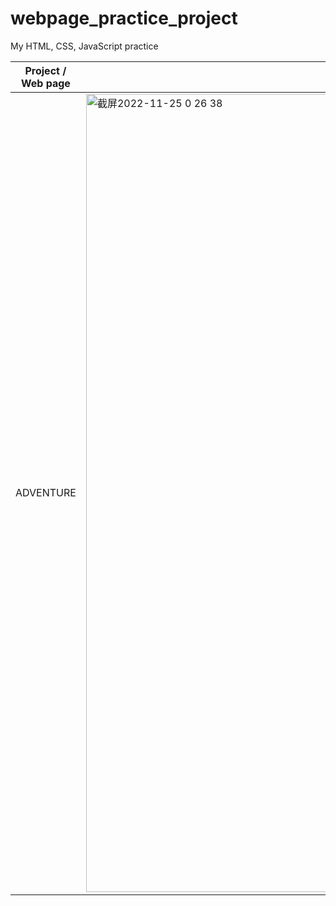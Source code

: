 # webpage_practice_project
My HTML, CSS, JavaScript practice

| Project / Web page | ScreenShot | deployed url | Is Responsive |
| --- | --- | --- | --- |
| ADVENTURE | <img width="1277" alt="截屏2022-11-25 0 26 38" src="https://user-images.githubusercontent.com/116182550/203819931-ba8ed59e-f469-42a0-85f0-e77d0bd85515.png"> | https://venerable-mermaid-609f5c.netlify.app/ | True |
